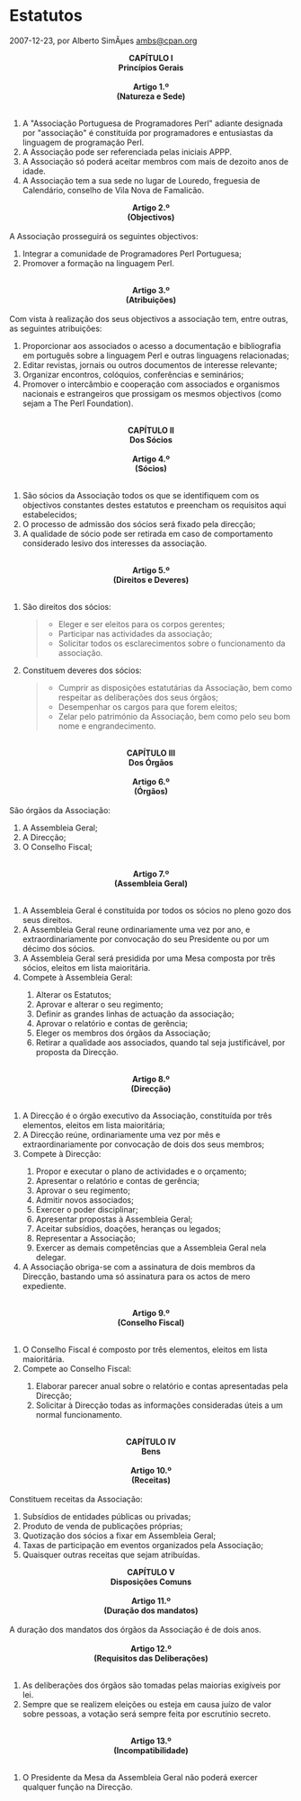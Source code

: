 
# Estatutos

 2007-12-23, por Alberto SimÃµes <ambs@cpan.org>

<div align="center"><b>CAPÍTULO I</b><br /><b>Princípios Gerais</b><br /></div><br /><div align="center"><b>Artigo 1.º</b><br /><b>(Natureza e Sede)</b><br /></div><br /><ol><li>A "Associação Portuguesa de Programadores Perl" adiante designada por "associação" é constituída por programadores e entusiastas da linguagem de programação Perl.</li><li>A Associação pode ser referenciada pelas iniciais APPP.</li><li>A Associação só poderá aceitar membros com mais de dezoito anos de idade.</li><li>A Associação tem a sua sede no lugar de Louredo, freguesia de Calendário, conselho de Vila Nova de Famalicão.<br /></li></ol><div align="center"><b>Artigo 2.º<br />(Objectivos)<br /></b></div><br />A Associação prosseguirá os seguintes objectivos:<br /><ol><li>Integrar a comunidade de Programadores Perl Portuguesa;</li><li>Promover a formação na linguagem Perl.<br /></li></ol><br /><div align="center"><b>Artigo 3.º</b><br /><b>(Atribuições)</b><br /></div><br />Com vista à realização dos seus objectivos a associação tem, entre outras, as seguintes atribuições:<br /><ol><li>Proporcionar aos associados o acesso a documentação e bibliografia em português sobre a linguagem Perl e outras linguagens relacionadas;</li><li>Editar revistas, jornais ou outros documentos de interesse relevante;</li><li>Organizar encontros, colóquios, conferências e seminários;</li><li>Promover o intercâmbio e cooperação com associados e organismos nacionais e estrangeiros que prossigam os mesmos objectivos (como sejam a The Perl Foundation).<br /></li></ol><br /><div align="center"><b>CAPÍTULO II</b><br /><b>Dos Sócios</b><br /></div><br /><div align="center"><b>Artigo 4.º</b><br /><b>(Sócios)</b><br /></div><br /><ol><li>São sócios da Associação todos os que se identifiquem com os objectivos constantes destes estatutos e preencham os requisitos aqui estabelecidos;</li><li>O processo de admissão dos sócios será fixado pela direcção;</li><li>A qualidade de sócio pode ser retirada em caso de comportamento considerado lesivo dos interesses da associação.<br /></li></ol><br /><div align="center"><b>Artigo 5.º</b><br /><b>(Direitos e Deveres)</b><br /></div><br /><ol><li>São direitos dos sócios:<blockquote><ul><li>Eleger e ser eleitos para os corpos gerentes;</li><li>Participar nas actividades da associação;</li><li>Solicitar todos os esclarecimentos sobre o funcionamento da associação.</li></ul></blockquote></li><li>Constituem deveres dos sócios:</li><blockquote><ul><li>Cumprir as disposições estatutárias da Associação, bem como respeitar as deliberações dos seus órgãos;</li><li>Desempenhar os cargos para que forem eleitos;</li><li>Zelar pelo património da Associação, bem como pelo seu bom nome e engrandecimento.<br /></li></ul></blockquote></ol><br /><div align="center"><b>CAPÍTULO III<br />Dos Órgãos<br /><br />Artigo 6.º<br />(Órgãos)<br /></b></div><br />São órgãos da Associação:<br /><ol><li>A Assembleia Geral;</li><li>A Direcção;</li><li>O Conselho Fiscal;<br /></li></ol><br /><div align="center"><b>Artigo 7.º</b><br /><b>(Assembleia Geral)</b><br /></div><br /><ol><li>A Assembleia Geral é constituída por todos os sócios no pleno gozo dos seus direitos.</li><li>A Assembleia Geral reune ordinariamente uma vez por ano, e extraordinariamente por convocação do seu Presidente ou por um décimo dos sócios.</li><li>A Assembleia Geral será presidida por uma Mesa composta por três sócios, eleitos em lista maioritária.</li><li>Compete à Assembleia Geral:</li><ol><li>Alterar os Estatutos;</li><li>Aprovar e alterar o seu regimento;</li><li>Definir as grandes linhas de actuação da associação;</li><li>Aprovar o relatório e contas de gerência;</li><li>Eleger os membros dos órgãos da Associação;</li><li>Retirar a qualidade aos associados, quando tal seja justificável, por proposta da Direcção.<br /></li></ol></ol><br /><div align="center"><b>Artigo 8.º</b><br /><b>(Direcção)</b><br /></div><br /><ol><li>A Direcção é o órgão executivo da Associação, constituída por três elementos, eleitos em lista maioritária;</li><li>A Direcção reúne, ordinariamente uma vez por mês e extraordinariamente por convocação de dois dos seus membros;</li><li>Compete à Direcção:</li><ol><li>Propor e executar o plano de actividades e o orçamento;</li><li>Apresentar o relatório e contas de gerência;</li><li>Aprovar o seu regimento;</li><li>Admitir novos associados;</li><li>Exercer o poder disciplinar;</li><li>Apresentar propostas à Assembleia Geral;</li><li>Aceitar subsídios, doações, heranças ou legados;</li><li>Representar a Associação;</li><li>Exercer as demais competências que a Assembleia Geral nela delegar.</li></ol><li>A Associação obriga-se com a assinatura de dois membros da Direcção, bastando uma só assinatura para os actos de mero expediente.<br /></li></ol><br /><div align="center"><b>Artigo 9.º<br />(Conselho Fiscal)<br /></b></div><br /><ol><li>O Conselho Fiscal é composto por três elementos, eleitos em lista maioritária.</li><li>Compete ao Conselho Fiscal:</li><ol><li>Elaborar parecer anual sobre o relatório e contas apresentadas pela Direcção;</li><li>Solicitar à Direcção todas as informações consideradas úteis a um normal funcionamento.<br /></li></ol></ol><br /><div align="center"><b>CAPÍTULO IV</b><br /><b>Bens</b><br /></div><br /><div align="center"><b>Artigo 10.º</b><br /><b>(Receitas)</b><br /></div><br />Constituem receitas da Associação:<br /><ol><li>Subsídios de entidades públicas ou privadas;</li><li>Produto de venda de publicações próprias;</li><li>Quotização dos sócios a fixar em Assembleia Geral;</li><li>Taxas de participação em eventos organizados pela Associação;</li><li>Quaisquer outras receitas que sejam atribuídas.<br /></li></ol><div align="center"><b>CAPÍTULO V</b><br /><b>Disposições Comuns</b><br /><br /><b>Artigo 11.º</b><br /><b>(Duração dos mandatos)</b><br /></div><br />A duração dos mandatos dos órgãos da Associação é de dois anos.<br /><br /><div align="center"><b>Artigo 12.º<br />(Requisitos das Deliberações)<br /></b></div><br /><ol><li>As deliberações dos órgãos são tomadas pelas maiorias exigíveis por lei.</li><li>Sempre que se realizem eleições ou esteja em causa juízo de valor sobre pessoas, a votação será sempre feita por escrutínio secreto.<br /></li></ol><br /><div align="center"><b>Artigo 13.º<br />(Incompatibilidade)<br /></b></div><br /><ol><li>O Presidente da Mesa da Assembleia Geral não poderá exercer qualquer função na Direcção.</li></ol><br /><br />
